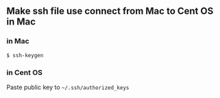 ## Make ssh file use connect from Mac to Cent OS in Mac

### in Mac
```
$ ssh-keygen
```

### in Cent OS
Paste public key to `~/.ssh/authorized_keys`
